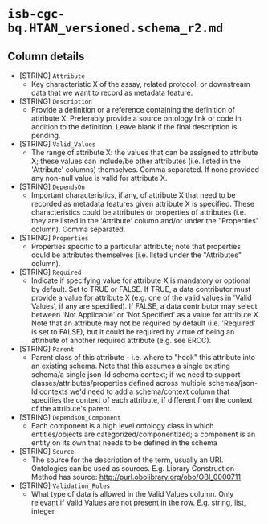 # `isb-cgc-bq.HTAN_versioned.schema_r2.md`

## Column details

* [STRING]    `Attribute`
  - Key characteristic X of the assay, related protocol, or downstream data that we want to record as metadata feature.
* [STRING]    `Description`
  - Provide a definition or a reference containing the definition of attribute X. Preferably provide a source ontology link or code in addition to the definition. Leave blank if the final description is pending.
* [STRING]    `Valid_Values`
  - The range of attribute X: the values that can be assigned to attribute X; these values can include/be other attributes (i.e. listed in the 'Attribute' columns) themselves. Comma separated. If none provided any non-null value is valid for attribute X.
* [STRING]    `DependsOn`
  - Important characteristics, if any, of attribute X that need to be recorded as metadata features given attribute X is specified. These characteristics could be attributes or properties of attributes (i.e. they are listed in the 'Attribute' column and/or under the "Properties" column). Comma separated.
* [STRING]    `Properties`
  - Properties specific to a particular attribute; note that properties could be attributes themselves (i.e. listed under the "Attributes" column).
* [STRING]    `Required`
  - Indicate if specifying value for attribute X is mandatory or optional by default. Set to TRUE or FALSE. If TRUE, a data contributor must provide a value for attribute X (e.g. one of the valid values in 'Valid Values', if any are specified). If FALSE, a data contributor may select between 'Not Applicable' or 'Not Specified' as a value for attribute X. Note that an attribute may not be required by default (i.e. 'Required' is set to FALSE), but it could be required by virtue of being an attribute of another required attribute (e.g. see ERCC).
* [STRING]    `Parent`
  - Parent class of this attribute - i.e. where to "hook" this attribute into an existing schema. Note that this assumes a single existing schema/a single json-ld schema context; if we need to support classes/attributes/properties defined across multiple schemas/json-ld contexts we'd need to add a schema/context column that specifies the context of each attribute, if different from the context of the attribute's parent.
* [STRING]    `DependsOn_Component`
  - Each component is a high level ontology class in which entities/objects are categorized/componentized; a component is an entity on its own that needs to be defined in the schema
* [STRING]    `Source`
  - The source for the description of the term, usually an URI. Ontologies can be used as sources. E.g. Library Construction Method has source: http://purl.obolibrary.org/obo/OBI_0000711
* [STRING]    `Validation_Rules`
  - What type of data is allowed in the Valid Values column. Only relevant if Valid Values are not present in the row. E.g. string, list, integer


